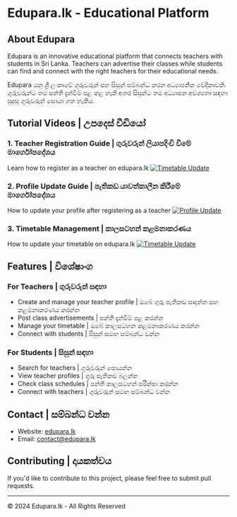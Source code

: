 # Edupara.lk - Educational Platform

## About Edupara
Edupara is an innovative educational platform that connects teachers with students in Sri Lanka. Teachers can advertise their classes while students can find and connect with the right teachers for their educational needs.

Edupara යනු ශ්‍රී ලංකාවේ ගුරුවරුන් සහ සිසුන් සම්බන්ධ කරන අධ්‍යාපනික වේදිකාවකි. ගුරුවරුන්ට තම පන්ති දැන්වීම් පළ කළ හැකි අතර සිසුන්ට තම අධ්‍යාපන අවශ්‍යතා සඳහා සුදුසු ගුරුවරුන් සොයා ගත හැකිය.



## Tutorial Videos | උපදෙස් වීඩියෝ

### 1. Teacher Registration Guide | ගුරුවරුන් ලියාපදිංචි වීමේ මාර්ගෝපදේශය
Learn how to register as a teacher on edupara.lk
[![Timetable Update](https://img.youtube.com/vi/VIDEO_ID_3/0.jpg)](https://www.youtube.com/watch?v=VIDEO_ID_3)

### 2. Profile Update Guide | පැතිකඩ යාවත්කාලීන කිරීමේ මාර්ගෝපදේශය
How to update your profile after registering as a teacher
[![Profile Update](https://img.youtube.com/vi/VIDEO_ID_2/0.jpg)](https://www.youtube.com/watch?v=VIDEO_ID_2)

### 3. Timetable Management | කාලසටහන් කළමනාකරණය
How to update your timetable on edupara.lk
[![Timetable Update](https://img.youtube.com/vi/VIDEO_ID_3/0.jpg)](https://www.youtube.com/watch?v=VIDEO_ID_3)




## Features | විශේෂාංග

### For Teachers | ගුරුවරුන් සඳහා
- Create and manage your teacher profile | ඔබේ ගුරු පැතිකඩ සාදන්න සහ කළමනාකරණය කරන්න
- Post class advertisements | පන්ති දැන්වීම් පළ කරන්න
- Manage your timetable | ඔබේ කාලසටහන කළමනාකරණය කරන්න
- Connect with students | සිසුන් සමඟ සම්බන්ධ වන්න

### For Students | සිසුන් සඳහා
- Search for teachers | ගුරුවරුන් සොයන්න
- View teacher profiles | ගුරු පැතිකඩ බලන්න
- Check class schedules | පන්ති කාලසටහන් පරීක්ෂා කරන්න
- Connect with teachers | ගුරුවරුන් සමඟ සම්බන්ධ වන්න

## Contact | සම්බන්ධ වන්න
- Website: [edupara.lk](https://edupara.lk)
- Email: [contact@edupara.lk](mailto:contact@edupara.lk)

## Contributing | දායකත්වය
If you'd like to contribute to this project, please feel free to submit pull requests.

---
© 2024 Edupara.lk - All Rights Reserved
